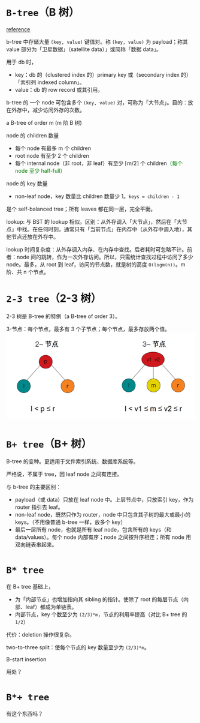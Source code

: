 # `B-tree`（B 树）

[reference](https://github.com/wardseptember/notes/blob/master/docs/B树和B+树详解.md)

b-tree 中存储大量 `(key, value)` 键值对。称 `(key, value)` 为 payload；称其 value 部分为「卫星数据」（satellite data）」或简称「数据 data」。

用于 db 时，
- key：db 的（clustered index 的）primary key 或（secondary index 的）「索引列 indexed column」。
- value：db 的 row record 或其引用。

b-tree 的 一个 node 可包含多个 `(key, value)` 对，可称为「大节点」。目的：放在外存中，减少访问外存的次数。

a B-tree of order m (m 阶 B 树)

node 的 children 数量
- 每个 node 有最多 m 个 children
- root node 有至少 2 个 children
- 每个 internal node（非 root，非 leaf）有至少 ⌈m/2⌉ 个 children<font color=green>（每个 node 至少 half-full）</font>

node 的 key 数量
- non-leaf node，key 数量比 children 数量少 1。`keys = children - 1`

是个 self-balanced tree；所有 leaves 都在同一层，完全平衡。

lookup: 与 BST 的 lookup 相似。区别：从外存调入「大节点」，然后在「大节点」中找。在任何时刻，通常只有「当前节点」在内存中（从外存中调入地），其他节点还放在外存中。

lookup 时间复杂度：从外存调入内存、在内存中查找。后者耗时可忽略不计。前者：node 间的跳转，作为一次外存访问。所以，只需统计查找过程中访问了多少 node。最多，从 root 到 leaf，访问的节点数，就是树的高度 `O(logm(n))`。m 阶、共 n 个节点。

# `2-3 tree`（2-3 树）

2-3 树是 B-tree 的特例（a B-tree of order 3）。

3-节点：每个节点，最多有 3 个子节点；每个节点，最多存放两个值。
![pics](pics/2-3-tree-nodes.png)

# `B+ tree`（B+ 树）

B-tree 的变种。更适用于文件索引系统、数据库系统等。

严格说，不属于 tree，因 leaf node 之间有连接。

与 b-tree 的主要区别：
- payload（或 data）只放在 leaf node 中。上层节点中，只放索引 key，作为 router 指引去 leaf。
- non-leaf node，既然只作为 router，node 中只包含其子树的最大或最小的 keys。（不用像普通 b-tree 一样，放多个 key）
- 最后一层所有 node，也就是所有 leaf node，包含所有的 keys（和 data/values）。每个 node 内部有序；node 之间按升序相连；所有 node 用双向链表串起来。

# `B* tree`

在 B+ tree 基础上，
- 为「内部节点」也增加指向其 sibling 的指针。使除了 root 的每层节点（内部、leaf）都成为单链表。
- 内部节点，key 个数至少为 `(2/3)*m`，节点的利用率提高（对比 B+ tree 的 `1/2`）

代价：deletion 操作很复杂。

two-to-three split：使每个节点的 key 数量至少为 `(2/3)*m`。

B-start insertion

用处？

# `B*+ tree`

有这个东西吗？